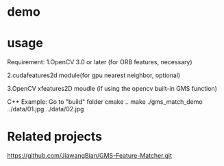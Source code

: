 # demo


# usage
Requirement:
1.OpenCV 3.0 or later (for ORB features, necessary)

2.cudafeatures2d module(for gpu nearest neighbor, optional)

3.OpenCV xfeatures2D moudle (if using the opencv built-in GMS function)

C++ Example:
Go to "build" folder
cmake ..
make 
./gms_match_demo ../data/01.jpg ../data/02.jpg



# Related projects
https://github.com/JiawangBian/GMS-Feature-Matcher.git
